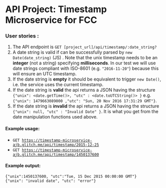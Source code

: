
# API Project: Timestamp Microservice for FCC

### User stories :

1. The API endpoint is `GET [project_url]/api/timestamp/:date_string?`
2. A date string is valid if can be successfully parsed by `new Date(date_string)` (JS) . Note that the unix timestamp needs to be an **integer** (not a string) specifying **milliseconds**. In our test we will use date strings compliant with ISO-8601 (e.g. `"2016-11-20"`) because this will ensure an UTC timestamp.
3. If the date string is **empty** it should be equivalent to trigger `new Date()`, i.e. the service uses the current timestamp.
4. If the date string is **valid** the api returns a JSON having the structure 
`{"unix": <date.getTime()>, "utc" : <date.toUTCString()> }`
e.g. `{"unix": 1479663089000 ,"utc": "Sun, 20 Nov 2016 17:31:29 GMT"}`.
5. If the date string is **invalid** the api returns a JSON having the structure `{"unix": null, "utc" : "Invalid Date" }`. It is what you get from the date manipulation functions used above.

#### Example usage:
<ul>
          <li>
            <code>GET <a href="https://timestamp-microservice-ajb.glitch.me/api/timestamp/2015-12-25">https://timestamp-microservice-ajb.glitch.me/api/timestamp/2015-12-25</a></code>
          </li>
          <li>
            <code>GET <a href="https://timestamp-microservice-ajb.glitch.me/api/timestamp/1450137600">https://timestamp-microservice-ajb.glitch.me/api/timestamp/1450137600</a></code>
          </li>
        </ul>

#### Example output:
<p>          
  <code>{"unix":1450137600, "utc":"Tue, 15 Dec 2015 00:00:00 GMT"}</code><br>
  <code>{"unix": "invalid date", "utc": "error"}</code>
</p>
